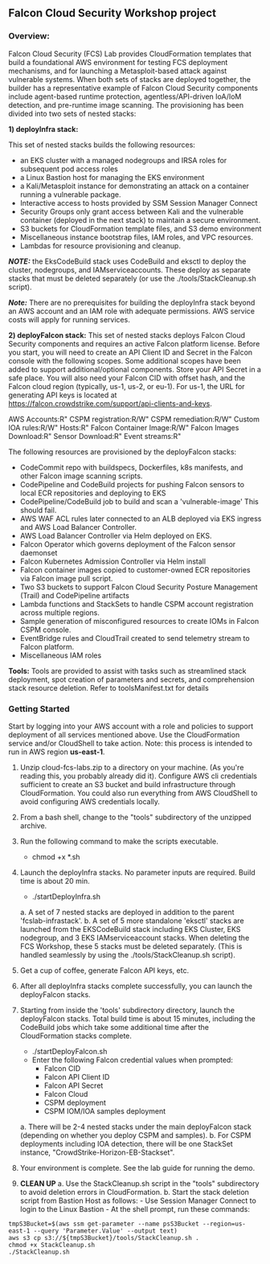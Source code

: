 ## Falcon Cloud Security Workshop project ##

### Overview: ###

Falcon Cloud Security (FCS) Lab provides CloudFormation templates that build a foundational AWS environment for testing FCS deployment mechanisms, and for launching a Metasploit-based attack against vulnerable systems. When both sets of stacks are deployed together, the builder has a representative example of Falcon Cloud Security components include agent-based runtime protection, agentless/API-driven IoA/IoM detection, and pre-runtime image scanning. The provisioning has been divided into two sets of nested stacks:

**1) deployInfra stack:**

This set of nested stacks builds the following resources:
* an EKS cluster with a managed nodegroups and IRSA roles for subsequent pod access roles
* a Linux Bastion host for managing the EKS environment 
* a Kali/Metasploit instance for demonstrating an attack on a container running a vulnerable package.
* Interactive access to hosts provided by SSM Session Manager Connect
* Security Groups only grant access between Kali and the vulnerable container (deployed in the next stack) to maintain a secure environment.
* S3 buckets for CloudFormation template files, and S3 demo environment
* Miscellaneous instance bootstrap files, IAM roles, and VPC resources.
* Lambdas for resource provisioning and cleanup.

***NOTE:*** the EksCodeBuild stack uses CodeBuild and eksctl to deploy the cluster, nodegroups, and IAMserviceaccounts. These deploy as separate stacks that must be deleted separately (or use the ./tools/StackCleanup.sh script).

***Note:*** There are no prerequisites for building the deployInfra stack beyond an AWS account and an IAM role with adequate permissions. AWS service costs will apply for running services.

**2) deployFalcon stack:**
This set of nested stacks deploys Falcon Cloud Security components and requires an active Falcon platform license. Before you start, you will need to create an API Client ID and Secret in the Falcon console with the following scopes. Some additional scopes have been added to support additional/optional components. Store your API Secret in a safe place. You will also need your Falcon CID with offset hash, and the Falcon cloud region (typically, us-1, us-2, or eu-1). For us-1, the URL for generating API keys is located at https://falcon.crowdstrike.com/support/api-clients-and-keys.

AWS Accounts:R"
CSPM registration:R/W"
CSPM remediation:R/W"
Custom IOA rules:R/W"
Hosts:R"
Falcon Container Image:R/W"
Falcon Images Download:R"
Sensor Download:R"
Event streams:R"

The following resources are provisioned by the deployFalcon stacks:
* CodeCommit repo with buildspecs, Dockerfiles, k8s manifests, and other Falcon image scanning scripts.
* CodePipeline and CodeBuild projects for pushing Falcon sensors to local ECR repositories and deploying to EKS
* CodePipeline/CodeBuild job to build and scan a 'vulnerable-image' This should fail.
* AWS WAF ACL rules later connected to an ALB deployed via EKS ingress and AWS Load Balancer Controller.
* AWS Load Balancer Controller via Helm deployed on EKS.
* Falcon Operator which governs deployment of the Falcon sensor daemonset
* Falcon Kubernetes Admission Controller via Helm install
* Falcon container images copied to customer-owned ECR repositories via Falcon image pull script. 
* Two S3 buckets to support Falcon Cloud Security Posture Management (Trail) and CodePipeline artifacts
* Lambda functions and StackSets to handle CSPM account registration across multiple regions.
* Sample generation of misconfigured resources to create IOMs in Falcon CSPM console.
* EventBridge rules and CloudTrail created to send telemetry stream to Falcon platform.
* Miscellaneous IAM roles

**Tools:**
Tools are provided to assist with tasks such as streamlined stack deployment, spot creation of parameters and secrets, and comprehension stack resource deletion. Refer to toolsManifest.txt for details 

### Getting Started ###

Start by logging into your AWS account with a role and policies to support deployment of all services mentioned above. Use the CloudFormation service and/or CloudShell to take action. Note: this process is intended to run in AWS region **us-east-1**.

1. Unzip cloud-fcs-labs.zip to a directory on your machine. (As you're reading this, you probably already did it). Configure AWS cli credentials sufficient to create an S3 bucket and build infrastructure through CloudFormation. You could also run everything from AWS CloudShell to avoid configuring AWS credentials locally.
2. From a bash shell, change to the "tools" subdirectory of the unzipped archive. 
3. Run the following command to make the scripts executable.
    - chmod +x *.sh 
4. Launch the deployInfra stacks. No parameter inputs are required. Build time is about 20 min.
    - ./startDeployInfra.sh
    
    a. A set of 7 nested stacks are deployed in addition to the parent 'fcslab-infrastack'.
    b. A set of 5 more standalone 'eksctl' stacks are launched from the EKSCodeBuild stack including EKS Cluster, EKS nodegroup, and 3 EKS IAMserviceaccount stacks. When deleting the FCS Workshop, these 5 stacks must be deleted separately. (This is handled seamlessly by using the ./tools/StackCleanup.sh script).
5. Get a cup of coffee, generate Falcon API keys, etc.
6. After all deployInfra stacks complete successfully, you can launch the deployFalcon stacks.
7. Starting from inside the 'tools' subdirectory directory, launch the deployFalcon stacks. Total build time is about 15 minutes, including the CodeBuild jobs which take some additional time after the CloudFormation stacks complete.
    - ./startDeployFalcon.sh
    - Enter the following Falcon credential values when prompted:
        - Falcon CID
        - Falcon API Client ID
        - Falcon API Secret
        - Falcon Cloud
        - CSPM deployment
        - CSPM IOM/IOA samples deployment
    
    a. There will be 2-4 nested stacks under the main deployFalcon stack (depending on whether you deploy CSPM and samples).
    b. For CSPM deployments including IOA detection, there will be one StackSet instance, "CrowdStrike-Horizon-EB-Stackset".
8.  Your environment is complete. See the lab guide for running the demo.

9. **CLEAN UP**
    a. Use the StackCleanup.sh script in the "tools" subdirectory to avoid deletion errors in CloudFormation.
    b. Start the stack deletion script from Bastion Host as follows:
        - Use Session Manager Connect to login to the Linux Bastion
        - At the shell prompt, run these commands:
````   
tmpS3Bucket=$(aws ssm get-parameter --name psS3Bucket --region=us-east-1 --query 'Parameter.Value' --output text)
aws s3 cp s3://${tmpS3Bucket}/tools/StackCleanup.sh .
chmod +x StackCleanup.sh
./StackCleanup.sh
````
        



